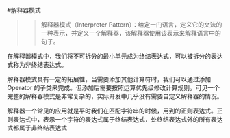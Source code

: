 #解释器模式

>>解释器模式（Interpreter Pattern）：给定一门语言，定义它的文法的一种表示，并定义一个解释器，该解释器使用该表示来解释语言中的句子。

在解释器模式中，我们将不可拆分的最小单元成为终结表达式，可以被拆分的表达式称为非终结表达式。

解释器模式具有一定的拓展性，当需要添加其他计算符时，我们可以通过添加 Operator 的子类来完成。但添加后需要按照运算优先级修改计算规则。可见一个完整的解释器模式是非常复杂的，实际开发中几乎没有需要自定义解释器的情况。

解释器一个常见的应用就是平时我们在匹配字符串的时候，用到的正则表达式。正则表达式中，表示一个字符的表达式属于终结表达式，处终结表达式外的所有表达式都属于非终结表达式

